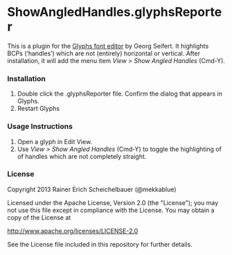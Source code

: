 # ShowAngledHandles.glyphsReporter

This is a plugin for the [Glyphs font editor](http://glyphsapp-com/) by Georg Seifert.
It highlights BCPs (‘handles’) which are not (entirely) horizontal or vertical.
After installation, it will add the menu item *View > Show Angled Handles* (Cmd-Y).

### Installation

1. Double click the .glyphsReporter file. Confirm the dialog that appears in Glyphs.
2. Restart Glyphs

### Usage Instructions

1. Open a glyph in Edit View.
2. Use *View > Show Angled Handles* (Cmd-Y) to toggle the highlighting of of handles which are not completely straight.

### License

Copyright 2013 Rainer Erich Scheichelbauer (@mekkablue)

Licensed under the Apache License, Version 2.0 (the "License");
you may not use this file except in compliance with the License.
You may obtain a copy of the License at

http://www.apache.org/licenses/LICENSE-2.0

See the License file included in this repository for further details.
